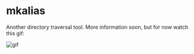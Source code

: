 # mkalias  

Another directory traversal tool. More information soon, but for now watch this gif:  

![gif](https://raw.githubusercontent.com/unforswearing/mkalias/master/mkalias-example.gif)
